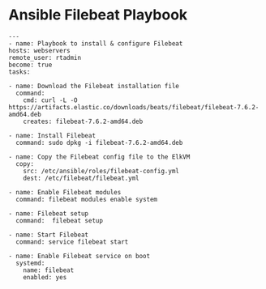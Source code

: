 # **Ansible Filebeat Playbook**
  
    ---
    - name: Playbook to install & configure Filebeat
    hosts: webservers
    remote_user: rtadmin
    become: true
    tasks:

    - name: Download the Filebeat installation file
      command:
        cmd: curl -L -O https://artifacts.elastic.co/downloads/beats/filebeat/filebeat-7.6.2-amd64.deb
        creates: filebeat-7.6.2-amd64.deb

    - name: Install Filebeat
      command: sudo dpkg -i filebeat-7.6.2-amd64.deb

    - name: Copy the Filebeat config file to the ElkVM
      copy:
        src: /etc/ansible/roles/filebeat-config.yml
        dest: /etc/filebeat/filebeat.yml

    - name: Enable Filebeat modules
      command: filebeat modules enable system

    - name: Filebeat setup
      command:  filebeat setup

    - name: Start Filebeat
      command: service filebeat start

    - name: Enable Filebeat service on boot
      systemd:
        name: filebeat
        enabled: yes